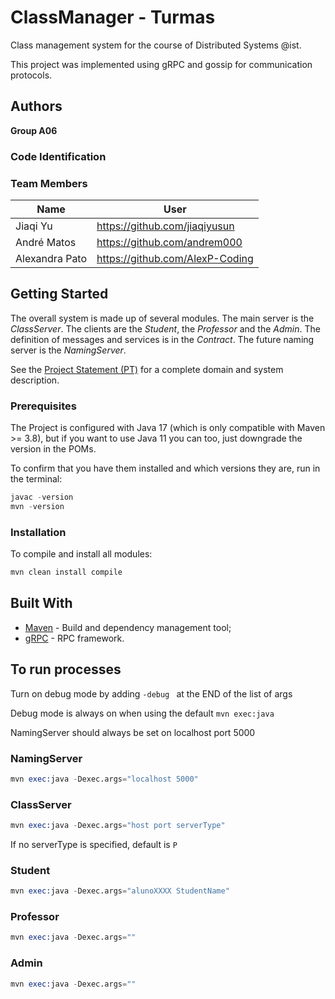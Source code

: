 # ClassManager - Turmas

Class management system for the course of Distributed Systems @ist. 

This project was implemented using gRPC and gossip for communication protocols.

## Authors

**Group A06**

### Code Identification

### Team Members

| Name           | User                              |
|----------------|-----------------------------------|
| Jiaqi Yu       | <https://github.com/jiaqiyusun>   |
| André Matos    | <https://github.com/andrem000>    |
| Alexandra Pato | <https://github.com/AlexP-Coding> |

## Getting Started

The overall system is made up of several modules. The main server is the _ClassServer_. The clients are the _Student_,
the _Professor_ and the _Admin_. The definition of messages and services is in the _Contract_. The future naming server
is the _NamingServer_.

See the [Project Statement (PT)](ProjectStatement.md) for a complete domain and system description.

### Prerequisites

The Project is configured with Java 17 (which is only compatible with Maven >= 3.8), but if you want to use Java 11 you can too, just downgrade the version in the POMs.

To confirm that you have them installed and which versions they are, run in the terminal:

```s
javac -version
mvn -version
```

### Installation

To compile and install all modules:

```s
mvn clean install compile
```

## Built With

* [Maven](https://maven.apache.org/) - Build and dependency management tool;
* [gRPC](https://grpc.io/) - RPC framework.


## To run processes
Turn on debug mode by adding ```-debug ``` at the END of the list of args

Debug mode is always on when using the default ```mvn exec:java ```

NamingServer should always be set on localhost port 5000


### NamingServer
```s
mvn exec:java -Dexec.args="localhost 5000"
```

### ClassServer
```s
mvn exec:java -Dexec.args="host port serverType"
```
If no serverType is specified, default is ```P```

### Student
```s
mvn exec:java -Dexec.args="alunoXXXX StudentName"
```

### Professor
```s
mvn exec:java -Dexec.args=""
```

### Admin
```s
mvn exec:java -Dexec.args=""
```